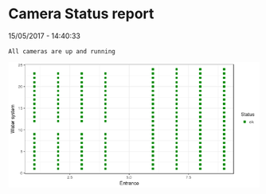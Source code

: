 Camera Status report
================
15/05/2017 - 14:40:33

    All cameras are up and running

![](camreport_files/figure-markdown_github/unnamed-chunk-2-1.png)
